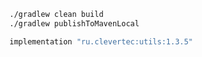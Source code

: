 
```bash
./gradlew clean build
./gradlew publishToMavenLocal
```

```groovy
implementation "ru.clevertec:utils:1.3.5"
```